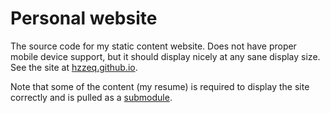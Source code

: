 # Personal website

The source code for my static content website. Does not have proper mobile
device support, but it should display nicely at any sane display size. See the
site at [hzzeq.github.io](https://hzzeq.github.io).

Note that some of the content (my resume) is required to display the site
correctly and is pulled as a [submodule](https://www.github.com/baszy/resume).
